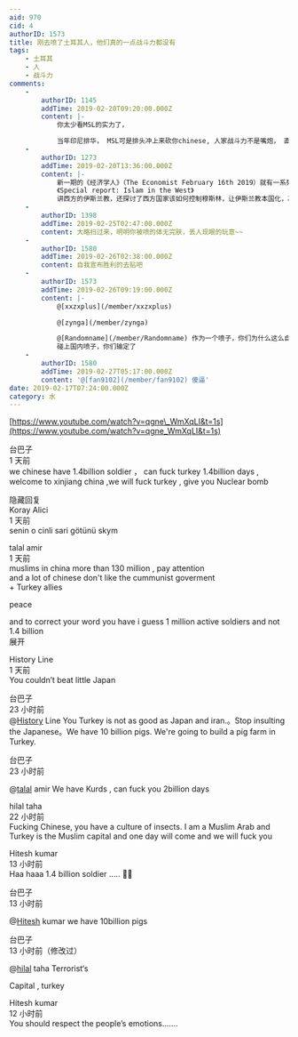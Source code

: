```yaml
---
aid: 970
cid: 4
authorID: 1573
title: 刚去喷了土耳其人，他们真的一点战斗力都没有
tags:
    - 土耳其
    - 人
    - 战斗力
comments:
    -
        authorID: 1145
        addTime: 2019-02-20T09:20:00.000Z
        content: |-
            你太少看MSL的实力了，

            当年印尼排华， MSL可是排头冲上来砍你chinese, 人家战斗力不是嘴炮， 直接上大刀血拼的。
    -
        authorID: 1273
        addTime: 2019-02-20T13:36:00.000Z
        content: |-
            新一期的《经济学人》（The Economist February 16th 2019）就有一系列文章。  
            《Special report: Islam in the West》  
            讲西方的伊斯兰教，还探讨了西方国家该如何控制穆斯林，让伊斯兰教本国化，减少外国势力影响。
    -
        authorID: 1398
        addTime: 2019-02-25T02:47:00.000Z
        content: 大略扫过来，明明你被喷的体无完肤，丢人现眼的玩意~~
    -
        authorID: 1580
        addTime: 2019-02-26T02:38:00.000Z
        content: 自我宣布胜利的去贴吧
    -
        authorID: 1573
        addTime: 2019-02-26T09:19:00.000Z
        content: |-
            @[xxzxplus](/member/xxzxplus)

            @[zynga](/member/zynga)

            @[Randomname](/member/Randomname) 作为一个喷子，你们为什么这么自卑  
            碰上国内喷子，你们输定了
    -
        authorID: 1580
        addTime: 2019-02-27T05:17:00.000Z
        content: '@[fan9102](/member/fan9102) 傻逼'
date: 2019-02-17T07:24:00.000Z
category: 水
---
```


[https://www.youtube.com/watch?v=qgne\_WmXqLI&t=1s](https://www.youtube.com/watch?v=qgne_WmXqLI&t=1s)

台巴子  
1 天前  
we chinese have 1.4billion soldier ， can fuck turkey 1.4billion days , welcome to xinjiang china ,we will fuck turkey , give you Nuclear bomb﻿

隐藏回复  
Koray Alici  
1 天前  
senin o cinli sari götünü skym﻿

talal amir  
1 天前  
muslims in china more than 130 million , pay attention  
and a lot of chinese don't like the cummunist goverment  
\+ Turkey allies

peace

and to correct your word you have i guess 1 million active soldiers and not 1.4 billion﻿  
展开

History Line  
1 天前  
You couldn’t beat little Japan﻿

台巴子  
23 小时前  
​ @[History](/member/History) Line You Turkey is not as good as Japan and iran.。Stop insulting the Japanese。We have 10 billion pigs. We're going to build a pig farm in Turkey.﻿

台巴子  
23 小时前

@[talal](/member/talal) amir We have Kurds , can fuck you 2billion days﻿

hilal taha  
22 小时前  
Fucking Chinese, you have a culture of insects. I am a Muslim Arab and Turkey is the Muslim capital and one day will come and we will fuck you﻿

Hitesh kumar  
13 小时前  
Haa haaa 1.4 billion soldier ..... 🤣🤣﻿

台巴子  
13 小时前

@[Hitesh](/member/Hitesh) kumar we have 10billion pigs﻿

台巴子  
13 小时前（修改过）

@[hilal](/member/hilal) taha Terrorist‘s

Capital , turkey﻿

Hitesh kumar  
12 小时前  
You should respect the people’s emotions.......
